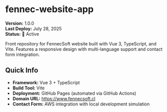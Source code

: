 # fennec-website-app

**Version:** 1.0.0  
**Last Deploy:** July 28, 2025  
**Status:** 🚀 Active

Front repository for FennecSoft website built with Vue 3, TypeScript, and Vite. Features a responsive design with multi-language support and contact form integration.

## Quick Info

- **Framework:** Vue 3 + TypeScript
- **Build Tool:** Vite
- **Deployment:** GitHub Pages (automated via GitHub Actions)
- **Domain URL:** <https://www.fennecsoft.cl>
- **Contact Form:** AWS integration with local development simulation
